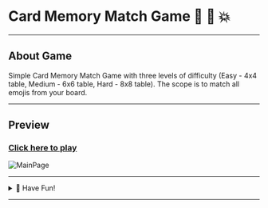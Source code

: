 # Card Memory Match Game 🌠 👻 💥
___

## About Game 
Simple Card Memory Match Game with three levels of difficulty (Easy - 4x4 table, Medium - 6x6 table, Hard - 8x8 table). 
The scope is to match all emojis from your board.
___

## Preview

### [Click here to play](https://robertnitu02.github.io/card-memory-match-game/dist/card-memory-match-game/)
![MainPage](https://i.imgur.com/ARzfe0J.png)

___

<details> 
    <summary>💎 Have Fun!</summary>
    <br/>
    <img alt="haveFun" src="https://i.imgur.com/X0gqmi5.gif" />
</details>

___
